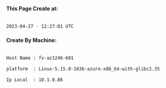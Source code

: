 
   
#### This Page Create at:

```bash

2023-04-27 - 12:27:01 UTC

```

#### Create By Machine:

```bash

Host Name : fv-az1246-601

platform  : Linux-5.15.0-1036-azure-x86_64-with-glibc2.35

Ip Local  : 10.1.0.86

```

